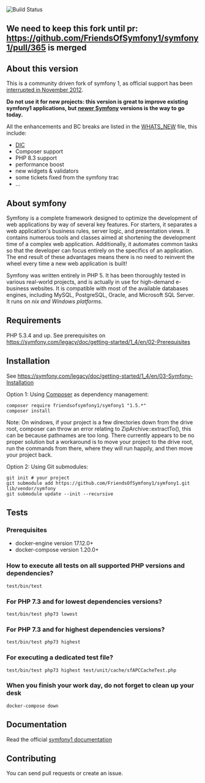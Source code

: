 ![Build Status](https://github.com/FriendsOfSymfony1/symfony1/actions/workflows/continuous-integration.yml/badge.svg)

We need to keep this fork until pr: https://github.com/FriendsOfSymfony1/symfony1/pull/365 is merged
------------------

About this version
------------------

This is a community driven fork of symfony 1, as official support has been [interrupted in November 2012](https://symfony.com/blog/symfony-1-4-end-of-maintenance-what-does-it-mean).

**Do not use it for new projects: this version is great to improve existing symfony1 applications, but [newer Symfony](https://symfony.com/) versions is the way to go today.**

All the enhancements and BC breaks are listed in the [WHATS_NEW](https://github.com/FriendsOfSymfony1/symfony1/blob/master/WHATS_NEW.md) file, this include:

- [DIC](https://github.com/FriendsOfSymfony1/symfony1/wiki/ServiceContainer)
- Composer support
- PHP 8.3 support
- performance boost
- new widgets & validators
- some tickets fixed from the symfony trac
- ...

About symfony
-------------

Symfony is a complete framework designed to optimize the development of web applications by way of several key features.
For starters, it separates a web application's business rules, server logic, and presentation views.
It contains numerous tools and classes aimed at shortening the development time of a complex web application.
Additionally, it automates common tasks so that the developer can focus entirely on the specifics of an application.
The end result of these advantages means there is no need to reinvent the wheel every time a new web application is built!

Symfony was written entirely in PHP 5.
It has been thoroughly tested in various real-world projects, and is actually in use for high-demand e-business websites.
It is compatible with most of the available databases engines, including MySQL, PostgreSQL, Oracle, and Microsoft SQL Server.
It runs on *nix and Windows platforms*.

Requirements
------------

PHP 5.3.4 and up. See prerequisites on https://symfony.com/legacy/doc/getting-started/1_4/en/02-Prerequisites

Installation
------------

See https://symfony.com/legacy/doc/getting-started/1_4/en/03-Symfony-Installation

Option 1: Using [Composer](https://getcomposer.org/doc/00-intro.md) as dependency management:

    composer require friendsofsymfony1/symfony1 "1.5.*"
    composer install

Note: On windows, if your project is a few directories down from the drive root, composer can throw an error  relating to ZipArchive::extractTo(), this can be because pathnames are too long. There currently appears to be no proper solution but a workaround is to move your project to the drive root, run the commands from there, where they will run happily, and then move your project back.

Option 2: Using Git submodules:

    git init # your project
    git submodule add https://github.com/FriendsOfSymfony1/symfony1.git lib/vendor/symfony
    git submodule update --init --recursive


Tests
-----

### Prerequisites

  * docker-engine version 17.12.0+
  * docker-compose version 1.20.0+

### How to execute all tests on all supported PHP versions and dependencies?

    test/bin/test

### For PHP 7.3 and for lowest dependencies versions?

    test/bin/test php73 lowest

### For PHP 7.3 and for highest dependencies versions?

    test/bin/test php73 highest

### For executing a dedicated test file?

    test/bin/test php73 highest test/unit/cache/sfAPCCacheTest.php


### When you finish your work day, do not forget to clean up your desk

    docker-compose down


Documentation
-------------

Read the official [symfony1 documentation](https://symfony.com/legacy)

Contributing
------------

You can send pull requests or create an issue.
